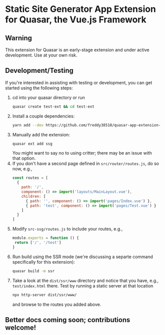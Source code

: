 # Static Site Generator App Extension for Quasar, the Vue.js Framework

## Warning
This extension for Quasar is an early-stage extension and under active development. Use at your own risk.

## Development/Testing
If you're interested in assisting with testing or development, you can get started using the following steps:

1. cd into your quasar directory or run
    ````bash
    quasar create test-ext && cd test-ext
    ````
1. Install a couple dependencies:
    ````bash
    yarn add --dev https://github.com/freddy38510/quasar-app-extension-ssg critters-webpack-plugin
    ````
1. Manually add the extension:
    ````bash
    quasar ext add ssg
    ````
    You might want to say no to using critter; there may be an issue with that option.
1. If you don't have a second page defined in `src/router/routes.js`, do so now, e.g.,
    ````javascript
    const routes = [
      {
        path: '/',
        component: () => import('layouts/MainLayout.vue'),
        children: [
          { path: '', component: () => import('pages/Index.vue') },
          { path: 'test', component: () => import('pages/Test.vue') }
        ]
      }
    ]
    ````
1. Modify `src-ssg/routes.js` to include your routes, e.g.,
    ````javascript
    module.exports = function () {
     return ['/', '/test']
    }
    ````
1. Run build using the SSR mode (we're discussing a separte command specifically for this extension):
    ````bash
    quasar build -m ssr
    ````
1. Take a look at the `dist/ssr/www` directory and notice that you have, e.g., `test/index.html` there. Test by running a static server at that location
    ````bash
    npx http-server dist/ssr/www/
    ````
    and browse to the routes you added above.
 
 ## Better docs coming soon; contributions welcome!

